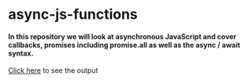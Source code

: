 <h1>async-js-functions</h1>
<h4>In this repository we will look at asynchronous JavaScript and cover callbacks, promises including promise.all as well as the async / await syntax.</h4>

<p><a href="https://abirett.github.io/async-js-functions/">Click here</a> to see the output<p>
